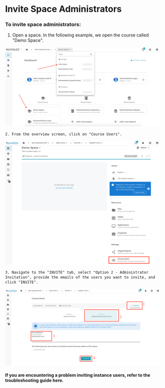 # Invite Space Administrators

### To invite space administrators:

1. Open a space. In the following example, we open the course called "Demo Space".

![](../../.gitbook/assets/screen-shot-2020-03-19-at-1.02.10-pm.png)

    2. From the overview screen, click on "Course Users".

![](../../.gitbook/assets/screen-shot-2020-11-17-at-10.40.13-am.png)

    3. Navigate to the "INVITE" tab, select "Option 2 - Administrator Invitation", provide the emails of the users you want to invite, and click "INVITE".

![](../../.gitbook/assets/screen-shot-2020-11-17-at-11.16.58-am.png)



#### If you are encountering a problem inviting instance users, refer to the troubleshooting guide here. 

